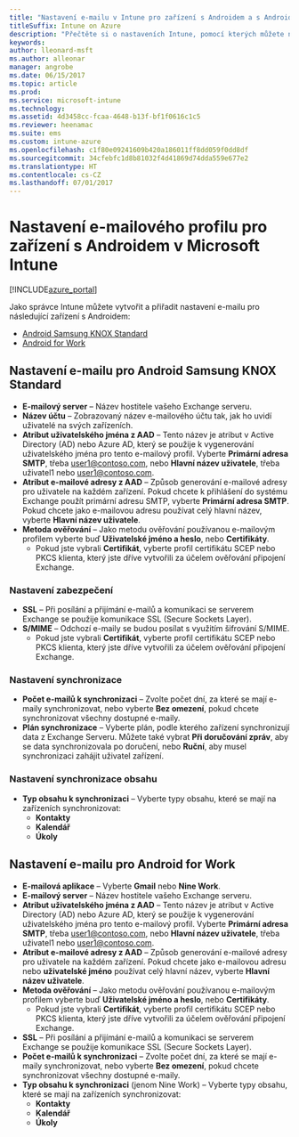 ```yaml
---
title: "Nastavení e-mailu v Intune pro zařízení s Androidem a s Androidem for Work"
titleSuffix: Intune on Azure
description: "Přečtěte si o nastaveních Intune, pomocí kterých můžete nakonfigurovat připojení e-mailu na zařízeních s Androidem."
keywords: 
author: lleonard-msft
ms.author: alleonar
manager: angrobe
ms.date: 06/15/2017
ms.topic: article
ms.prod: 
ms.service: microsoft-intune
ms.technology: 
ms.assetid: 4d3458cc-fcaa-4648-b13f-bf1f0616c1c5
ms.reviewer: heenamac
ms.suite: ems
ms.custom: intune-azure
ms.openlocfilehash: c1f80e09241609b420a186011ff8dd059f0dd8df
ms.sourcegitcommit: 34cfebfc1d8b81032f4d41869d74dda559e677e2
ms.translationtype: HT
ms.contentlocale: cs-CZ
ms.lasthandoff: 07/01/2017
---
```

# <a name="email-profile-settings-for-android--devices-in-microsoft-intune"></a>Nastavení e-mailového profilu pro zařízení s Androidem v Microsoft Intune

[!INCLUDE[azure_portal](./includes/azure_portal.md)]

Jako správce Intune můžete vytvořit a přiřadit nastavení e-mailu pro následující zařízení s Androidem:
- [Android Samsung KNOX Standard](#android-samsung-knox-standard-email-settings)
- [Android for Work](#android-for-work-email-settings)

## <a name="android-samsung-knox-standard-email-settings"></a>Nastavení e-mailu pro Android Samsung KNOX Standard
- **E-mailový server** – Název hostitele vašeho Exchange serveru.
- **Název účtu** – Zobrazovaný název e-mailového účtu tak, jak ho uvidí uživatelé na svých zařízeních.
- **Atribut uživatelského jména z AAD** – Tento název je atribut v Active Directory (AD) nebo Azure AD, který se použije k vygenerování uživatelského jména pro tento e-mailový profil. Vyberte **Primární adresa SMTP**, třeba user1@contoso.com, nebo **Hlavní název uživatele**, třeba uživatel1 nebo user1@contoso.com.
- **Atribut e-mailové adresy z AAD** – Způsob generování e-mailové adresy pro uživatele na každém zařízení. Pokud chcete k přihlášení do systému Exchange použít primární adresu SMTP, vyberte **Primární adresa SMTP**. Pokud chcete jako e-mailovou adresu používat celý hlavní název, vyberte **Hlavní název uživatele**.
- **Metoda ověřování** – Jako metodu ověřování používanou e-mailovým profilem vyberte buď **Uživatelské jméno a heslo**, nebo **Certifikáty**.
    - Pokud jste vybrali **Certifikát**, vyberte profil certifikátu SCEP nebo PKCS klienta, který jste dříve vytvořili za účelem ověřování připojení Exchange.

### <a name="security-settings"></a>Nastavení zabezpečení

- **SSL** – Při posílání a přijímání e-mailů a komunikaci se serverem Exchange se použije komunikace SSL (Secure Sockets Layer).
- **S/MIME** – Odchozí e-maily se budou posílat s využitím šifrování S/MIME.
    - Pokud jste vybrali **Certifikát**, vyberte profil certifikátu SCEP nebo PKCS klienta, který jste dříve vytvořili za účelem ověřování připojení Exchange.

### <a name="synchronization-settings"></a>Nastavení synchronizace

- **Počet e-mailů k synchronizaci** – Zvolte počet dní, za které se mají e-maily synchronizovat, nebo vyberte **Bez omezení**, pokud chcete synchronizovat všechny dostupné e-maily.
- **Plán synchronizace** – Vyberte plán, podle kterého zařízení synchronizují data z Exchange Serveru. Můžete také vybrat **Při doručování zpráv**, aby se data synchronizovala po doručení, nebo **Ruční**, aby musel synchronizaci zahájit uživatel zařízení.

### <a name="content-sync-settings"></a>Nastavení synchronizace obsahu

- **Typ obsahu k synchronizaci** – Vyberte typy obsahu, které se mají na zařízeních synchronizovat:
    - **Kontakty**
    - **Kalendář**
    - **Úkoly**

## <a name="android-for-work-email-settings"></a>Nastavení e-mailu pro Android for Work

- **E-mailová aplikace** – Vyberte **Gmail** nebo **Nine Work**.
- **E-mailový server** – Název hostitele vašeho Exchange serveru.
- **Atribut uživatelského jména z AAD** – Tento název je atribut v Active Directory (AD) nebo Azure AD, který se použije k vygenerování uživatelského jména pro tento e-mailový profil. Vyberte **Primární adresa SMTP**, třeba user1@contoso.com, nebo **Hlavní název uživatele**, třeba uživatel1 nebo user1@contoso.com.
- **Atribut e-mailové adresy z AAD** – Způsob generování e-mailové adresy pro uživatele na každém zařízení. Pokud chcete jako e-mailovou adresu nebo **uživatelské jméno** používat celý hlavní název, vyberte **Hlavní název uživatele**.
- **Metoda ověřování** – Jako metodu ověřování používanou e-mailovým profilem vyberte buď **Uživatelské jméno a heslo**, nebo **Certifikáty**.
    - Pokud jste vybrali **Certifikát**, vyberte profil certifikátu SCEP nebo PKCS klienta, který jste dříve vytvořili za účelem ověřování připojení Exchange.
- **SSL** – Při posílání a přijímání e-mailů a komunikaci se serverem Exchange se použije komunikace SSL (Secure Sockets Layer).
- **Počet e-mailů k synchronizaci** – Zvolte počet dní, za které se mají e-maily synchronizovat, nebo vyberte **Bez omezení**, pokud chcete synchronizovat všechny dostupné e-maily.
- **Typ obsahu k synchronizaci** (jenom Nine Work) – Vyberte typy obsahu, které se mají na zařízeních synchronizovat:
    - **Kontakty**
    - **Kalendář**
    - **Úkoly**
